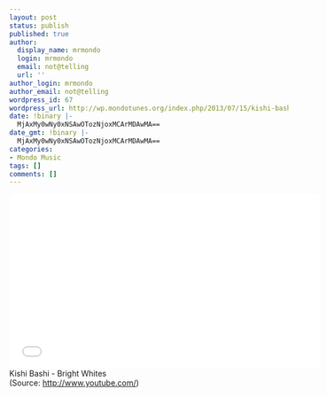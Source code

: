 ```yaml
---
layout: post
status: publish
published: true
author:
  display_name: mrmondo
  login: mrmondo
  email: not@telling
  url: ''
author_login: mrmondo
author_email: not@telling
wordpress_id: 67
wordpress_url: http://wp.mondotunes.org/index.php/2013/07/15/kishi-bashi-bright-whites/
date: !binary |-
  MjAxMy0wNy0xNSAwOTozNjoxMCArMDAwMA==
date_gmt: !binary |-
  MjAxMy0wNy0xNSAwOTozNjoxMCArMDAwMA==
categories:
- Mondo Music
tags: []
comments: []
---
```

<iframe width="560" height="315" src="//www.youtube.com/embed/_rZALgDVPcE" frameborder="0"> </iframe>
Kishi Bashi - Bright Whites
<div class="attribution">(<span>Source:</span> <a href="http://www.youtube.com/">http://www.youtube.com/</a>)</div>
